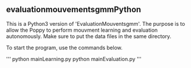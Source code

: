 ## evaluationmouvementsgmmPython
This is a Python3 version of 'EvaluationMouventsgmm'. The purpose is to allow the Poppy to perform mouvment learning and evaluation autonomously. Make sure to put the data files in the same directory. 

To start the program, use the commands below. 

'''
python mainLearning.py
python mainEvaluation.py
'''



